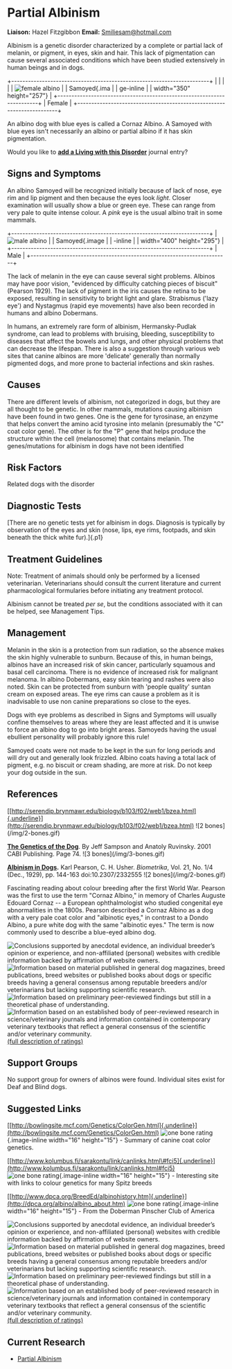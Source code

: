 Partial Albinism
================

**Liaison:** Hazel Fitzgibbon **Email:** <Smiliesam@hotmail.com>



Albinism is a genetic disorder characterized by a complete or partial
lack of melanin, or pigment, in eyes, skin and hair.   This lack of
pigmentation can cause several associated conditions which have been
studied extensively in human beings and in dogs.

+-----------------------------------------------------------------------+
|                                                                       |
|                                                                       |
| ![female albino                                                       |
| Samoyed](partial-albinism/albino%20female.jpg/image_preview.jpg){.ima |
| ge-inline                                                             |
| width="350" height="257"}                                             |
+-----------------------------------------------------------------------+
| Female                                                                |
+-----------------------------------------------------------------------+

An albino dog with blue eyes is called a Cornaz Albino.  A Samoyed with
blue eyes isn't necessarily an albino or partial albino if it has skin
pigmentation.





Would you like to **[add a Living with this
Disorder](partial-albinism/addliving_form.html)** journal entry?

Signs and Symptoms
------------------

An albino Samoyed will be recognized initially because of lack of nose,
eye rim and lip pigment and then because the eyes look *light*.  Closer
examination will usually show a blue or green eye. These can range from
very pale to quite intense colour. A *pink* eye is the usual albino
trait in some mammals.

+-----------------------------------------------------------------------+
| ![male albino                                                         |
| Samoyed](partial-albinism/albino%20male.jpg/image_preview.jpg){.image |
| -inline                                                               |
| width="400" height="295"}                                             |
+-----------------------------------------------------------------------+
| Male                                                                  |
+-----------------------------------------------------------------------+

The lack of melanin in the eye can cause several sight problems. Albinos
may have poor vision, "evidenced by difficulty catching pieces of
biscuit" (Pearson 1929).  The lack of pigment in the iris causes the
retina to be exposed, resulting in sensitivity to bright light and
glare. Strabismus ('lazy eye') and Nystagmus (rapid eye movements) have
also been recorded in humans and albino Dobermans.

In humans, an extremely rare form of albinism, Hermansky-Pudlak
syndrome, can lead to problems with bruising, bleeding, susceptibility
to diseases that affect the bowels and lungs, and other physical
problems that can decrease the lifespan.   There is also a suggestion
through various web sites that canine albinos are more 'delicate'
generally than normally pigmented dogs, and more prone to bacterial
infections and skin rashes.



Causes
------

There are different levels of albinism, not categorized in dogs, but
they are all thought to be genetic.  In other mammals, mutations causing
albinism have been found in two genes.   One is the gene for tyrosinase,
an enzyme that helps convert the amino acid tyrosine into melanin
(presumably the "C" coat color gene).  The other is for the "P" gene
that helps produce the structure within the cell (melanosome) that
contains melanin.  The genes/mutations for albinism in dogs have not
been identified





Risk Factors
------------

Related dogs with the disorder

Diagnostic Tests
----------------

[There are no genetic tests yet for albinism in dogs.  Diagnosis is
typically by observation of the eyes and skin (nose, lips, eye rims,
footpads, and skin beneath the thick white fur).]{.p1}

Treatment Guidelines
--------------------

Note: Treatment of animals should only be performed by a licensed
veterinarian. Veterinarians should consult the current literature and
current pharmacological formularies before initiating any treatment
protocol.

Albinism cannot be treated *per se*, but the conditions associated with
it can be helped, see Management Tips.





Management
----------

Melanin in the skin is a protection from sun radiation, so the absence
makes the skin highly vulnerable to sunburn. Because of this, in human
beings, albinos have an increased risk of skin cancer, particularly
squamous and basal cell carcinoma. There is no evidence of increased
risk for malignant melanoma.  In albino Dobermans, easy skin tearing and
rashes were also noted.  Skin can be protected from sunburn with 'people
quality' suntan cream on exposed areas. The eye rims can cause a problem
as it is inadvisable to use non canine preparations so close to the
eyes.

Dogs with eye problems as described in Signs and Symptoms will usually
confine themselves to areas where they are least affected and it is
unwise to force an albino dog to go into bright areas. Samoyeds having
the usual ebullient personality will probably ignore this rule!

Samoyed coats were not made to be kept in the sun for long periods and
will dry out and generally look frizzled. Albino coats having a total
lack of pigment, e.g. no biscuit or cream shading, are more at risk. Do
not keep your dog outside in the sun.

References
----------

[[http://serendip.brynmawr.edu/biology/b103/f02/web1/bzea.html]{.underline}](http://serendip.brynmawr.edu/biology/b103/f02/web1/bzea.html)  !\[2
bones\](/img/2-bones.gif)



 **[The Genetics of the
Dog](http://books.google.com/books?id=bgZwjdB4xgEC&pg=PA74&dq=cornaz+albino&sig=XOr0NRAblHF-TOUtUzpjrxrTDgI "external-link")**.
By Jeff Sampson  and Anatoly Ruvinsky.  2001 CABI Publishing.  Page
74.  !\[3 bones\](/img/3-bones.gif)



**[Albinism in
Dogs](http://links.jstor.org/sici?sici=0006-3444%28192912%2921%3A1%2F4%3C144%3AAID%3E2.0.CO%3B2-G&size=LARGE&origin=JSTOR-enlargePage "external-link").**
Karl Pearson, C. H. Usher.  *Biometrika*, Vol. 21, No. 1/4 (Dec., 1929),
pp. 144-163 doi:10.2307/2332555  !\[2 bones\](/img/2-bones.gif)

Fascinating reading about colour breeding after the first World War.
Pearson was the first to use the term "Cornaz Albino," in memory of
Charles Auguste Edouard Cornaz -- a European ophthalmologist who studied
congenital eye abnormalities in the 1800s.  Pearson described a Cornaz
Albino as a dog with a very pale coat color and "albinotic eyes," in
contrast to a Dondo Albino, a pure white dog with the same "albinotic
eyes."  The term is now commonly used to describe a blue-eyed albino
dog.



![](partial-albinism/bone.gif "Conclusions supported by anecdotal evidence, an individual breeder’s opinion or experience, and non-affiliated (personal) websites with credible information backed by affirmation of website owners.")
![](partial-albinism/2-bones.gif "Information based on material published in general dog magazines, breed publications, breed websites or published books about dogs or specific breeds  having a general consensus among reputable breeders and/or veterinarians but lacking supporting scientific research.")
![](partial-albinism/3-bones.gif "Information based on preliminary peer-reviewed findings but still in a theoretical phase of understanding.")
![](partial-albinism/4-bones.gif "Information based on an established body of peer-reviewed research in science/veterinary journals and information contained in contemporary veterinary textbooks that reflect a general consensus of the scientific and/or veterinary community.")
[(full description of ratings)](ratings-what-do-they-mean.html)



Support Groups
--------------

No support group for owners of albinos were found.  Individual sites
exist for Deaf and Blind dogs.

Suggested Links
---------------

[[http://bowlingsite.mcf.com/Genetics/ColorGen.html]{.underline}](http://bowlingsite.mcf.com/Genetics/ColorGen.html)  ![one
bone
rating](/img/bone.gif/image_large.png){.image-inline
width="16" height="15"} - Summary of canine coat color genetics.



[[http://www.kolumbus.fi/sarakontu/link/canlinks.html\#fci5]{.underline}](http://www.kolumbus.fi/sarakontu/link/canlinks.html#fci5)
![one bone
rating](/img/bone.gif/image_large.png){.image-inline
width="16" height="15"} - Interesting site with links to colour genetics
for many Spitz breeds



[[http://www.dpca.org/BreedEd/albinohistory.htm]{.underline}](http://dpca.org/albino/albino_about.htm)  ![one
bone
rating](/img/bone.gif/image_large.png){.image-inline
width="16" height="15"} - From the Doberman Pinscher Club of America





![](partial-albinism/bone.gif "Conclusions supported by anecdotal evidence, an individual breeder’s opinion or experience, and non-affiliated (personal) websites with credible information backed by affirmation of website owners.")
![](partial-albinism/2-bones.gif "Information based on material published in general dog magazines, breed publications, breed websites or published books about dogs or specific breeds  having a general consensus among reputable breeders and/or veterinarians but lacking supporting scientific research.")
![](partial-albinism/3-bones.gif "Information based on preliminary peer-reviewed findings but still in a theoretical phase of understanding.")
![](partial-albinism/4-bones.gif "Information based on an established body of peer-reviewed research in science/veterinary journals and information contained in contemporary veterinary textbooks that reflect a general consensus of the scientific and/or veterinary community.")
[(full description of ratings)](ratings-what-do-they-mean.html)



Current Research
----------------

-   [Partial Albinism](partial-albinism/partial-albinism.html)
